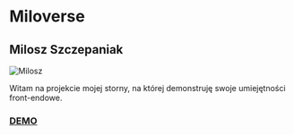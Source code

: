 # Miloverse

## Milosz Szczepaniak

![Milosz](https://pbs.twimg.com/profile_images/443374604317229056/UvHpzPuV_400x400.jpeg)

Witam na projekcie mojej storny, na której demonstruję swoje umiejętności front-endowe.

### [DEMO](https://batsnuff.github.io/homepage/)